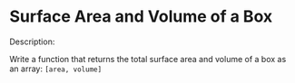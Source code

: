 # Surface Area and Volume of a Box
Description:

Write a function that returns the total surface area and volume of a box as an array: ```[area, volume]```
